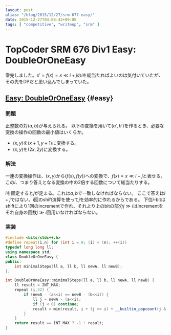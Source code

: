 ```yaml
---
layout: post
alias: "/blog/2015/12/27/srm-677-easy/"
date: 2015-12-27T04:08:43+09:00
tags: [ "competitive", "writeup", "srm" ]
---
```


# TopCoder SRM 676 Div1 Easy: DoubleOrOneEasy

零完しました。$x' = f(x) = x \ll i + j$の$i$を総当たればよいのは気付いていたが、その先をDPだと思い込んでしまっていた。

## [Easy: DoubleOrOneEasy]() {#easy}

### 問題

正整数の対$(a,b)$が与えられる。
以下の変換を用いて$(a',b')$を作るとき、必要な変換の操作の回数の最小値はいくらか。

-   $(x,y)$を$(x+1,y+1)$に変換する。
-   $(x,y)$を$(2x,2y)$に変換する。

### 解法

一連の変換操作は、$(x,y)$から$(f(x),f(y))$への変換で、$f(x) = x \ll i + j$と表せる。
この$i$、つまり答えとなる変換の中の2倍する回数について総当たりする。

$i$を固定すると$j$が定まる。これは$a,b$で一致しなければならない。
ここで答えは$i+j$ではない。$i$回のshift演算を使って$j$を効率的に作れるからである。
下位$i$-bitはshiftにより$1$回のincrementで作れ、それより上のbitの部分$j \gg i$はincrementをそれ自身の回数$j \gg i$回用いなければならない。

### 実装

``` c++
#include <bits/stdc++.h>
#define repeat(i,n) for (int i = 0; (i) < (n); ++(i))
typedef long long ll;
using namespace std;
class DoubleOrOneEasy {
public:
    int minimalSteps(ll a, ll b, ll newA, ll newB);
};

int DoubleOrOneEasy::minimalSteps(ll a, ll b, ll newA, ll newB) {
    ll result = INT_MAX;
    repeat (i,32) {
        if (newA - (a<<i) == newB - (b<<i)) {
            ll j = newA - (a<<i);
            if (j < 0) continue;
            result = min(result, i + (j >> i) + __builtin_popcount(j & ((1ll<<i) - 1)));
        }
    }
    return result == INT_MAX ? -1 : result;
}
```
